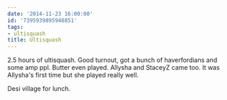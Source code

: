 ```yaml
---
date: '2014-11-23 16:00:00'
id: '7395939895948851'
tags:
- ultisquash
title: Ultisquash
---
```


2.5 hours of ultisquash. Good turnout, got a bunch of haverfordians and some amp ppl. Butter even played. Allysha and StaceyZ came too. It was Allysha's
first time but she played really well.

Desi village for lunch.
